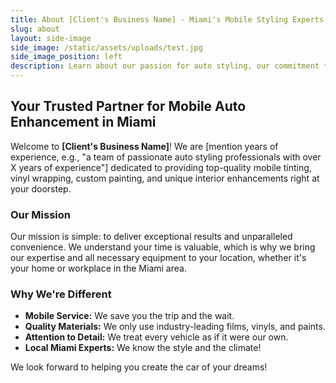 ```yaml
---
title: About [Client's Business Name] - Miami's Mobile Styling Experts
slug: about
layout: side-image
side_image: /static/assets/uploads/test.jpg 
side_image_position: left 
description: Learn about our passion for auto styling, our commitment to quality, and our convenient mobile service in the Miami, FL area.
---
```


## Your Trusted Partner for Mobile Auto Enhancement in Miami

Welcome to **[Client's Business Name]**! We are [mention years of experience, e.g., "a team of passionate auto styling professionals with over X years of experience"] dedicated to providing top-quality mobile tinting, vinyl wrapping, custom painting, and unique interior enhancements right at your doorstep.

### Our Mission
Our mission is simple: to deliver exceptional results and unparalleled convenience. We understand your time is valuable, which is why we bring our expertise and all necessary equipment to your location, whether it's your home or workplace in the Miami area.

### Why We're Different
* **Mobile Service:** We save you the trip and the wait.
* **Quality Materials:** We only use industry-leading films, vinyls, and paints.
* **Attention to Detail:** We treat every vehicle as if it were our own.
* **Local Miami Experts:** We know the style and the climate!

We look forward to helping you create the car of your dreams!